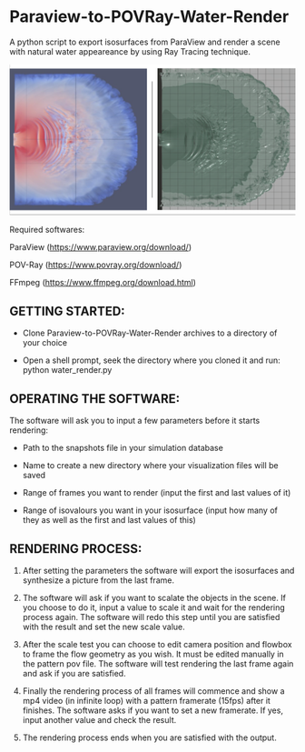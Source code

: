 # Paraview-to-POVRay-Water-Render
A python script to export isosurfaces from ParaView and render a scene with natural water appeareance by using Ray Tracing technique.

![Image of Yaktocat](https://github.com/victorpohren/Paraview-to-POVRay-Water-Render/blob/master/victor_bacia2.png)

Required softwares:

ParaView (https://www.paraview.org/download/)

POV-Ray (https://www.povray.org/download/)

FFmpeg (https://www.ffmpeg.org/download.html)

## GETTING STARTED:

- Clone Paraview-to-POVRay-Water-Render archives to a directory of your choice

- Open a shell prompt, seek the directory where you cloned it and run: python water_render.py

## OPERATING THE SOFTWARE:

The software will ask you to input a few parameters before it starts rendering:

- Path to the snapshots file in your simulation database

- Name to create a new directory where your visualization files will be saved

- Range of frames you want to render (input the first and last values of it)

- Range of isovalours you want in your isosurface (input how many of they as well as the first and last values of this)

## RENDERING PROCESS:

1. After setting the parameters the software will export the isosurfaces and synthesize a picture from the last frame.

2. The software will ask if you want to scalate the objects in the scene. If you choose to do it, input a value to scale it and wait for the rendering process again. The software will redo this step until you are satisfied with the result and set the new scale value.

3. After the scale test you can choose to edit camera position and flowbox to frame the flow geometry as you wish. It must be edited manually in the pattern pov file. The software will test rendering the last frame again and ask if you are satisfied.

4. Finally the rendering process of all frames will commence and show a mp4 video (in infinite loop) with a pattern framerate (15fps) after it finishes. The software asks if you want to set a new framerate. If yes, input another value and check the result. 

5. The rendering process ends when you are satisfied with the output.









